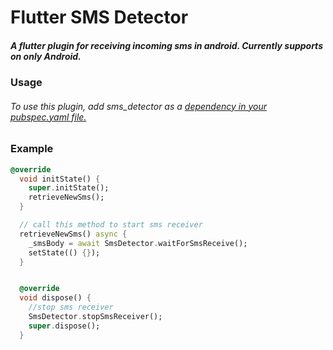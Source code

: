 # Flutter SMS Detector

 ##### A flutter plugin for receiving incoming sms in android. Currently supports on only Android.

### Usage

 ###### To use this plugin, add sms_detector as a [dependency in your pubspec.yaml file.](https://flutter.dev/docs/development/packages-and-plugins/using-packages)


### Example

```dart
@override
  void initState() {
    super.initState();
    retrieveNewSms();
  }

  // call this method to start sms receiver
  retrieveNewSms() async {
    _smsBody = await SmsDetector.waitForSmsReceive();
    setState(() {});
  }


  @override
  void dispose() {
    //stop sms receiver
    SmsDetector.stopSmsReceiver();
    super.dispose();
  }
```